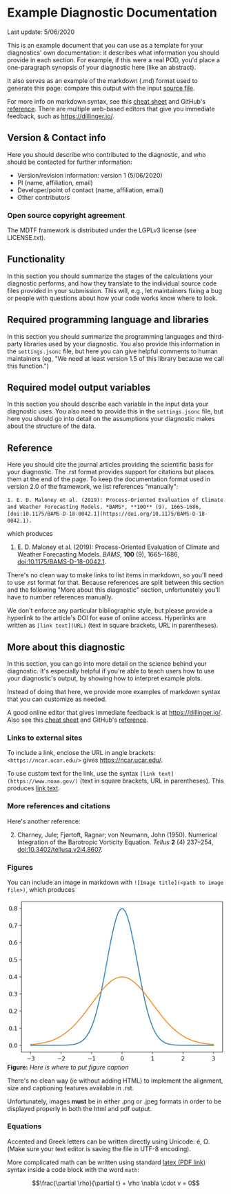 <!--- This is a comment in markdown format. --->

<!--- Header: one "#" sets a top-level header, 
two "##"s set a second-level header, etc. --->

# Example Diagnostic Documentation

Last update: 5/06/2020

This is an example document that you can use as a template for your diagnostics'
own documentation: it describes what information you should provide in each 
section. For example, if this were a real POD, you'd place a one-paragraph 
synopsis of your diagnostic here (like an abstract).

It also serves as an example of the markdown (.md) format used to generate this 
page: compare this output with the input 
[source file](https://raw.githubusercontent.com/NOAA-GFDL/MDTF-diagnostics/develop/diagnostics/example/doc/example.md).

For more info on markdown syntax, see this 
[cheat sheet](https://www.markdownguide.org/cheat-sheet/) and GitHub's 
[reference](https://guides.github.com/features/mastering-markdown/). There are
multiple web-based editors that give you immediate feedback, such as 
<https://dillinger.io/>. 

## Version & Contact info

<!--- '-' starts items in a bulleted list: --->

Here you should describe who contributed to the diagnostic, and who should be
contacted for further information:

- Version/revision information: version 1 (5/06/2020)
- PI (name, affiliation, email)
- Developer/point of contact (name, affiliation, email)
- Other contributors

### Open source copyright agreement

The MDTF framework is distributed under the LGPLv3 license (see LICENSE.txt). 

## Functionality

In this section you should summarize the stages of the calculations your 
diagnostic performs, and how they translate to the individual source code files 
provided in your submission. This will, e.g., let maintainers fixing a bug or 
people with questions about how your code works know where to look.

## Required programming language and libraries

In this section you should summarize the programming languages and third-party 
libraries used by your diagnostic. You also provide this information in the 
`settings.jsonc` file, but here you can give helpful comments to human 
maintainers (eg, "We need at least version 1.5 of this library because we call
this function.")

## Required model output variables

In this section you should describe each variable in the input data your 
diagnostic uses. You also need to provide this in the `settings.jsonc` file, 
but here you should go into detail on the assumptions your diagnostic makes 
about the structure of the data.

## Reference

Here you should cite the journal articles providing the scientific basis for 
your diagnostic. The .rst format provides support for citations but places them
at the end of the page. To keep the documentation format used in version 2.0 of
the framework, we list references "manually":

```
1. E. D. Maloney et al. (2019): Process-Oriented Evaluation of Climate 
and Weather Forecasting Models. *BAMS*, **100** (9), 1665–1686, 
[doi:10.1175/BAMS-D-18-0042.1](https://doi.org/10.1175/BAMS-D-18-0042.1).
```

which produces

1. E. D. Maloney et al. (2019): Process-Oriented Evaluation of Climate and 
Weather Forecasting Models. *BAMS*, **100** (9), 1665–1686, 
[doi:10.1175/BAMS-D-18-0042.1](https://doi.org/10.1175/BAMS-D-18-0042.1).

There's no clean way to make links to list items in markdown, so you'll need to
use .rst format for that. Because references are split between this section 
and the following "More about this diagnostic" section, unfortunately you'll 
have to number references manually.

We don't enforce any particular bibliographic style, but please provide a 
hyperlink to the article's DOI for ease of online access. Hyperlinks are written
as `[link text](URL)` (text in square brackets, URL in parentheses).

## More about this diagnostic

In this section, you can go into more detail on the science behind your 
diagnostic. It's especially helpful if you're able to teach users how to use 
your diagnostic's output, by showing how to interpret example plots.

Instead of doing that here, we provide more examples of markdown syntax that 
you can customize as needed.

A good online editor that gives immediate feedback is at <https://dillinger.io/>. 
Also see this [cheat sheet](https://www.markdownguide.org/cheat-sheet/) and 
GitHub's [reference](https://guides.github.com/features/mastering-markdown/).

### Links to external sites

To include a link, enclose the URL in angle brackets: `<https://ncar.ucar.edu/>`
gives <https://ncar.ucar.edu/>. 

To use custom text for the link, use the syntax 
`[link text](https://www.noaa.gov/)` (text in square brackets, URL in 
parentheses). This produces [link text](https://www.noaa.gov/).

### More references and citations

Here's another reference:

2. Charney, Jule; Fjørtoft, Ragnar; von Neumann, John (1950). Numerical 
Integration of the Barotropic Vorticity Equation. *Tellus* **2** (4) 237–254, 
[doi:10.3402/tellusa.v2i4.8607](https://doi.org/10.3402/tellusa.v2i4.8607).

### Figures

You can include an image in markdown with `![Image title](<path to image file>)`,
which produces

![Image title](gaussians.jpg)
**Figure:** *Here is where to put figure caption*

There's no clean way (ie without adding HTML) to implement the alignment, size
and captioning features available in .rst.

Unfortunately, images **must** be in either .png or .jpeg formats in order to be
displayed properly in both the html and pdf output.

### Equations

Accented and Greek letters can be written directly using Unicode: é, Ω. 
(Make sure your text editor is saving the file in UTF-8 encoding).

More complicated math can be written using standard 
[latex (PDF link)](https://www.reed.edu/academic_support/pdfs/qskills/latexcheatsheet.pdf)
syntax inside a code block with the word `math`:

```math
\frac{\partial \rho}{\partial t} + \rho \nabla \cdot v = 0
```

